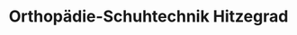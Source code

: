 ---
title: "Orthopädie-Schuhtechnik Hitzegrad"
url: /unna/orthopaedie-schuhtechnik-hitzegrad/
shop: Sanitätshaus
---